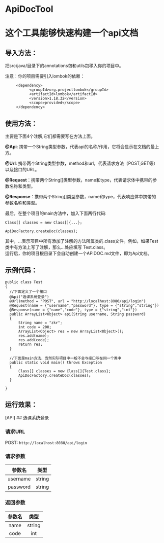 # ApiDocTool
 这个工具能够快速构建一个api文档
 ===============================
 导入方法：
 ------------
 把src/java/目录下的annotations包和utils包移入你的项目中。  
 
 注意：你的项目需要引入lombok的依赖：  
 ```
      <dependency>
            <groupId>org.projectlombok</groupId>
            <artifactId>lombok</artifactId>
            <version>1.18.32</version>
            <scope>provided</scope>
      </dependency>
 ```
 
 使用方法：
 ------------------
 主要是下面4个注解,它们都需要写在方法上面。

   
 **@Api**: 携带一个String类型参数，代表api的名称/作用，它将会显示在文档的最上方。  
 
 **@Url**: 携带两个String类型参数，method和url，代表请求方法（POST,GET等）以及接口的URL。  
 
 **@Request**：携带两个String[]类型参数，name和type，代表请求体中携带的参数名称和类型。  
 
 **@Response**：携带两个String[]类型参数，name和type，代表响应体中携带的参数名称和类型。  
 

 最后，在整个项目的main方法中，加入下面两行代码:  
 
  ` Class[] classes = new Class[]{...}; `
  
  ` ApiDocFactory.createDoc(classes); `  
  
  其中，...表示项目中所有添加了注解的方法所属类的.class文件。例如，如果Test类中有方法上写了注解，那么...处应填写 Test.class。  
  运行后，你的项目根目录下会自动创建一个APIDOC.md文件，即为Api文档。

  示例代码：
  --------------------
  ```
  public class Test
{
    //下面定义了一个接口
    @Api("选课系统登录")
    @Url(method = "POST", url = "http://localhost:8080/api/login")
    @Request(name = {"username","password"}, type = {"string","string"})
    @Response(name = {"name","code"}, type = {"string","int"})
    public ArrayList<Object> api(String username, String password)
    {
        String name = "zkr";
        int code = 200;
        ArrayList<Object> res = new ArrayList<Object>();
        res.add(name);
        res.add(code);
        return res;
    }
  
    //下面是main方法，当然实际项目中一般不会与接口写在同一个类中
    public static void main() throws Exception
    {
        Class[] classes = new Class[]{Test.class};
        ApiDocFactory.createDoc(classes);
    }

}
  ```
运行效果：
----------

[API]  ## 选课系统登录
### 请求URL
POST:  `http://localhost:8080/api/login`
### 请求参数
|参数名|类型|
| :-: | :-: |
|username|string|
|password|string|
### 返回参数 
|参数名|类型|
| :-: | :-: |
|name|string|
|code|int|

  
 

 
